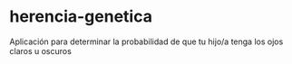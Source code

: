 # herencia-genetica

Aplicación para determinar la probabilidad de que tu hijo/a tenga los ojos claros u oscuros
